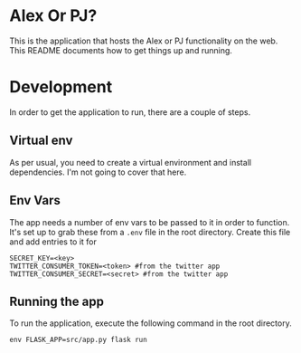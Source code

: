 Alex Or PJ?
===========

This is the application that hosts the Alex or PJ functionality on the web. This
README documents how to get things up and running.

# Development
In order to get the application to run, there are a couple of steps.

## Virtual env
As per usual, you need to create a virtual environment and install dependencies.  I'm
not going to cover that here.

## Env Vars
The app needs a number of env vars to be passed to it in order to function. It's set up
to grab these from a `.env` file in the root directory.  Create this file and add entries
to it for

```
SECRET_KEY=<key>
TWITTER_CONSUMER_TOKEN=<token> #from the twitter app
TWITTER_CONSUMER_SECRET=<secret> #from the twitter app
```

## Running the app
To run the application, execute the following command in the root directory.

```
env FLASK_APP=src/app.py flask run
```

